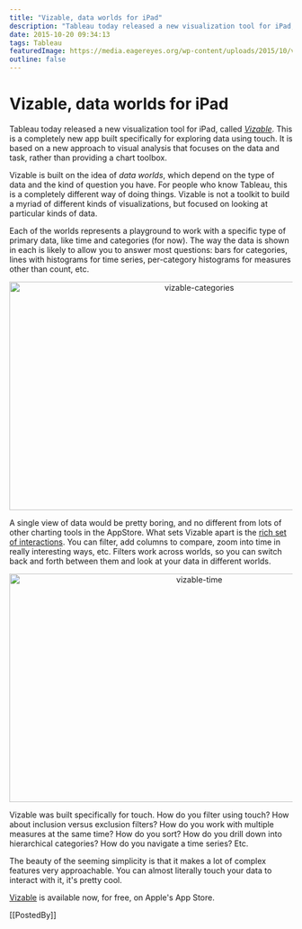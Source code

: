 ```yaml
---
title: "Vizable, data worlds for iPad"
description: "Tableau today released a new visualization tool for iPad, called Vizable. This is a completely new app built specifically for exploring data using touch. It is based on a new approach to visual analysis that focuses on the data and task, rather than providing a chart toolbox."
date: 2015-10-20 09:34:13
tags: Tableau
featuredImage: https://media.eagereyes.org/wp-content/uploads/2015/10/vizable-teaser.jpg
outline: false
---
```


# Vizable, data worlds for iPad

Tableau today released a new visualization tool for iPad, called <em><a href="http://vizable.tableau.com">Vizable</a></em>. This is a completely new app built specifically for exploring data using touch. It is based on a new approach to visual analysis that focuses on the data and task, rather than providing a chart toolbox.

Vizable is built on the idea of <em>data worlds</em>, which depend on the type of data and the kind of question you have. For people who know Tableau, this is a completely different way of doing things. Vizable is not a toolkit to build a myriad of different kinds of visualizations, but focused on looking at particular kinds of data.

Each of the worlds represents a playground to work with a specific type of primary data, like time and categories (for now). The way the data is shown in each is likely to allow you to answer most questions: bars for categories, lines with histograms for time series, per-category histograms for measures other than count, etc.

<p align="center"><img class="aligncenter size-full wp-image-9010" src="https://media.eagereyes.org/wp-content/uploads/2015/10/vizable-categories.jpg" alt="vizable-categories" width="660" height="406" /></p>

A single view of data would be pretty boring, and no different from lots of other charting tools in the AppStore. What sets Vizable apart is the <a href="http://vizable.tableau.com/how-to">rich set of interactions</a>. You can filter, add columns to compare, zoom into time in really interesting ways, etc. Filters work across worlds, so you can switch back and forth between them and look at your data in different worlds.

<p align="center"><img class="aligncenter size-full wp-image-9009" src="https://media.eagereyes.org/wp-content/uploads/2015/10/vizable-time.jpg" alt="vizable-time" width="660" height="406" /></p>

Vizable was built specifically for touch. How do you filter using touch? How about inclusion versus exclusion filters? How do you work with multiple measures at the same time? How do you sort? How do you drill down into hierarchical categories? How do you navigate a time series? Etc.

The beauty of the seeming simplicity is that it makes a lot of complex features very approachable. You can almost literally touch your data to interact with it, it's pretty cool.

<a href="http://vizable.tableau.com">Vizable</a> is available now, for free, on Apple's App Store.

[[PostedBy]]

